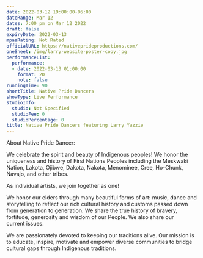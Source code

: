 ```yaml
---
date: 2022-03-12 19:00:00-06:00
dateRange: Mar 12
dates: 7:00 pm on Mar 12 2022
draft: false
expiryDate: 2022-03-13
mpaaRating: Not Rated
officialURL: https://nativeprideproductions.com/
oneSheet: /img/larry-website-poster-copy.jpg
performanceList:
  performance:
  - date: 2022-03-13 01:00:00
    format: 2D
    note: false
runningTime: 90
shortTitle: Native Pride Dancers
showType: Live Performance
studioInfo:
  studio: Not Specified
  studioFee: 0
  studioPercentage: 0
title: Native Pride Dancers featuring Larry Yazzie
---
```


About Native Pride Dancer:

We celebrate the spirit and beauty of Indigenous peoples! We honor the uniqueness and history of First Nations Peoples including the Meskwaki Nation, Lakota, Ojibwe, Dakota, Nakota, Menominee, Cree, Ho-Chunk, Navajo, and other tribes.

As individual artists, we join together as one!

We honor our elders through many beautiful forms of art: music, dance and storytelling to reflect our rich cultural history and customs passed down from generation to generation. We share the true history of bravery, fortitude, generosity and wisdom of our People. We also share our current issues.

We are passionately devoted to keeping our traditions alive. Our mission is to educate, inspire, motivate and empower diverse communities to bridge cultural gaps through Indigenous traditions.
